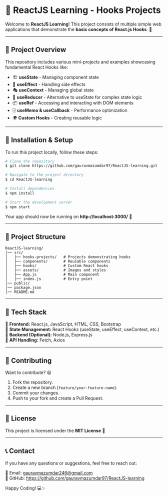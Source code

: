 # 🚀 **ReactJS Learning - Hooks Projects**  

Welcome to **ReactJS Learning**! This project consists of multiple simple web applications that demonstrate the **basic concepts of React.js Hooks**. 🎉

---

## 📌 **Project Overview**

This repository includes various mini-projects and examples showcasing fundamental React Hooks like:
- 🏗️ **useState** - Managing component state
- 🔄 **useEffect** - Handling side effects
- 🎭 **useContext** - Managing global state
- 🔗 **useReducer** - Alternative to useState for complex state logic
- 📦 **useRef** - Accessing and interacting with DOM elements
- 🗄️ **useMemo & useCallback** - Performance optimization
- 🌍 **Custom Hooks** - Creating reusable logic

---

## 🎯 **Installation & Setup**

To run this project locally, follow these steps:

```bash
# Clone the repository
$ git clone https://github.com/gauravmazumdar97/ReactJS-learning.git

# Navigate to the project directory
$ cd ReactJS-learning

# Install dependencies
$ npm install

# Start the development server
$ npm start
```

Your app should now be running on **http://localhost:3000/** 🚀

---

## 📁 **Project Structure**

```plaintext
ReactJS-learning/
│── src/
│   ├── hooks-projects/   # Projects demonstrating hooks
│   ├── components/       # Reusable components
│   ├── hooks/            # Custom React hooks
│   ├── assets/           # Images and styles
│   ├── App.js            # Main component
│   ├── index.js          # Entry point
│── public/
│── package.json
│── README.md
```

---

## 🚀 **Tech Stack**

🔹 **Frontend:** React.js, JavaScript, HTML, CSS, Bootstrap  
🔹 **State Management:** React Hooks (useState, useEffect, useContext, etc.)  
🔹 **Backend (Optional):** Node.js, Express.js  
🔹 **API Handling:** Fetch, Axios  

---

## 🤝 **Contributing**

Want to contribute? 😃
1. Fork the repository.
2. Create a new branch (`feature/your-feature-name`).
3. Commit your changes.
4. Push to your fork and create a Pull Request.

---

## 📜 **License**

This project is licensed under the **MIT License** 📜

---

## 📞 **Contact**

If you have any questions or suggestions, feel free to reach out:

📧 Email: gauravmazumdar246@gmail.com  
📌 GitHub: https://github.com/gauravmazumdar97/ReactJS-learning  

Happy Coding! 💻✨
